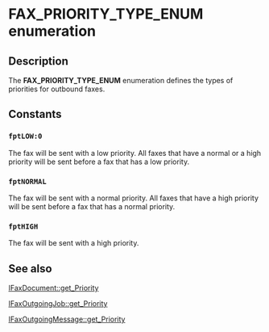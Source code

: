 # FAX_PRIORITY_TYPE_ENUM enumeration

## Description

The **FAX_PRIORITY_TYPE_ENUM** enumeration defines the types of priorities for outbound faxes.

## Constants

### `fptLOW:0`

The fax will be sent with a low priority. All faxes that have a normal or a high priority will be sent before a fax that has a low priority.

### `fptNORMAL`

The fax will be sent with a normal priority. All faxes that have a high priority will be sent before a fax that has a normal priority.

### `fptHIGH`

The fax will be sent with a high priority.

## See also

[IFaxDocument::get_Priority](https://learn.microsoft.com/previous-versions/windows/desktop/fax/-mfax-faxdocument-priority-vb)

[IFaxOutgoingJob::get_Priority](https://learn.microsoft.com/previous-versions/windows/desktop/fax/-mfax-faxoutgoingjob-priority-vb)

[IFaxOutgoingMessage::get_Priority](https://learn.microsoft.com/previous-versions/windows/desktop/fax/-mfax-faxoutgoingmessage-priority-vb)